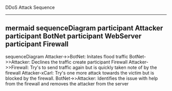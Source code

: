 DDoS Attack Sequence

---
mermaid
sequenceDiagram
participant Attacker
participant BotNet
participant WebServer
participant Firewall
---

sequenceDiagram
    Attacker->>BotNet: Initates flood traffic
    BotNet->>Attacker: Declines the traffic
    create participant Firewall
    Attacker->>Firewall: Try's to send traffic again but is quickly taken note of by the firewall
    Attacker-xCarl: Try's one more attack towards the victim but is blocked by the firewall.
    BotNet->>Attacker: Identifies the issue with help from the firewall and removes the attacker from the server

  

